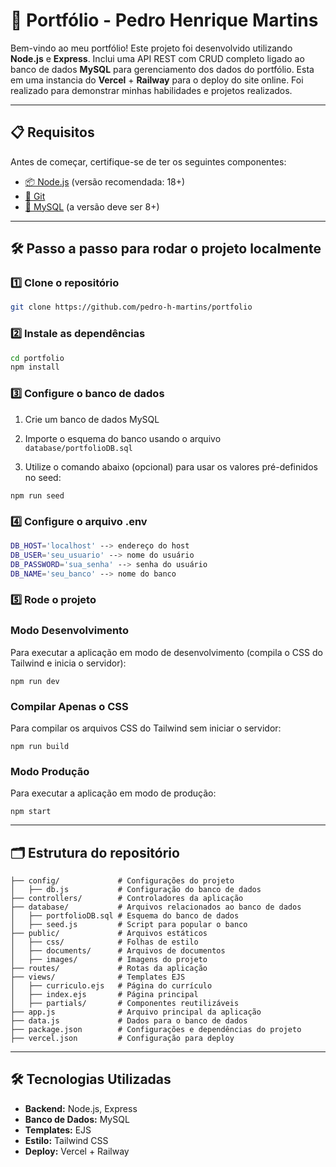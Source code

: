 # 📝 Portfólio - Pedro Henrique Martins

Bem-vindo ao meu portfólio! Este projeto foi desenvolvido utilizando **Node.js** e **Express**. Inclui uma API REST com CRUD completo ligado ao banco de dados **MySQL** para gerenciamento dos dados do portfólio. Esta em uma instancia do **Vercel** + **Railway** para o deploy do site online. Foi realizado para demonstrar minhas habilidades e projetos realizados.

---

## 📋 Requisitos

Antes de começar, certifique-se de ter os seguintes componentes:

- [📦 Node.js](https://nodejs.org/en) (versão recomendada: 18+)
- [🔧 Git](https://git-scm.com/)
- [🐬 MySQL](https://dev.mysql.com/downloads/mysql/) (a versão deve ser 8+)

---

## 🛠️ Passo a passo para rodar o projeto localmente
### 1️⃣ Clone o repositório

```bash
git clone https://github.com/pedro-h-martins/portfolio
```

### 2️⃣ Instale as dependências

```bash
cd portfolio
npm install
```

### 3️⃣ Configure o banco de dados

1. Crie um banco de dados MySQL

2. Importe o esquema do banco usando o arquivo `database/portfolioDB.sql`
3. Utilize o comando abaixo (opcional) para usar os valores pré-definidos no seed:
   
```
npm run seed
```

### 4️⃣ Configure o arquivo .env

```bash
DB_HOST='localhost' --> endereço do host
DB_USER='seu_usuario' --> nome do usuário
DB_PASSWORD='sua_senha' --> senha do usuário
DB_NAME='seu_banco' --> nome do banco
```

### 5️⃣ Rode o projeto

### Modo Desenvolvimento
Para executar a aplicação em modo de desenvolvimento (compila o CSS do Tailwind e inicia o servidor):
```
npm run dev
```

### Compilar Apenas o CSS
Para compilar os arquivos CSS do Tailwind sem iniciar o servidor:
```
npm run build
```

### Modo Produção
Para executar a aplicação em modo de produção:
```
npm start
```

---

## 🗂️ Estrutura do repositório

```plaintext
├── config/             # Configurações do projeto
│   ├── db.js           # Configuração do banco de dados
├── controllers/        # Controladores da aplicação
├── database/           # Arquivos relacionados ao banco de dados
│   ├── portfolioDB.sql # Esquema do banco de dados
│   ├── seed.js         # Script para popular o banco
├── public/             # Arquivos estáticos
│   ├── css/            # Folhas de estilo
│   ├── documents/      # Arquivos de documentos
│   ├── images/         # Imagens do projeto
├── routes/             # Rotas da aplicação
├── views/              # Templates EJS
│   ├── curriculo.ejs   # Página do currículo
│   ├── index.ejs       # Página principal
│   ├── partials/       # Componentes reutilizáveis
├── app.js              # Arquivo principal da aplicação
├── data.js             # Dados para o banco de dados
├── package.json        # Configurações e dependências do projeto
├── vercel.json         # Configuração para deploy
```

---

## 🛠️ Tecnologias Utilizadas
- **Backend:** Node.js, Express
- **Banco de Dados:** MySQL
- **Templates:** EJS
- **Estilo:** Tailwind CSS
- **Deploy:** Vercel + Railway